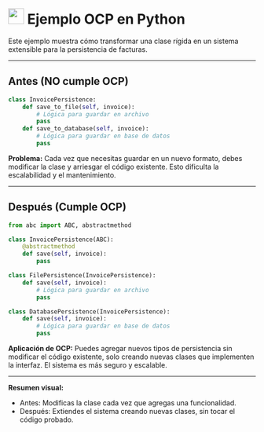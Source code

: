 # <img src="https://cdn.jsdelivr.net/gh/devicons/devicon/icons/python/python-original.svg" width="32"/> Ejemplo OCP en Python

Este ejemplo muestra cómo transformar una clase rígida en un sistema extensible para la persistencia de facturas.

---

## Antes (NO cumple OCP)
```python
class InvoicePersistence:
    def save_to_file(self, invoice):
        # Lógica para guardar en archivo
        pass
    def save_to_database(self, invoice):
        # Lógica para guardar en base de datos
        pass
```

**Problema:** Cada vez que necesitas guardar en un nuevo formato, debes modificar la clase y arriesgar el código existente. Esto dificulta la escalabilidad y el mantenimiento.

---

## Después (Cumple OCP)
```python
from abc import ABC, abstractmethod

class InvoicePersistence(ABC):
    @abstractmethod
    def save(self, invoice):
        pass

class FilePersistence(InvoicePersistence):
    def save(self, invoice):
        # Lógica para guardar en archivo
        pass

class DatabasePersistence(InvoicePersistence):
    def save(self, invoice):
        # Lógica para guardar en base de datos
        pass
```

**Aplicación de OCP:**
Puedes agregar nuevos tipos de persistencia sin modificar el código existente, solo creando nuevas clases que implementen la interfaz. El sistema es más seguro y escalable.

---

**Resumen visual:**
- Antes: Modificas la clase cada vez que agregas una funcionalidad.
- Después: Extiendes el sistema creando nuevas clases, sin tocar el código probado.